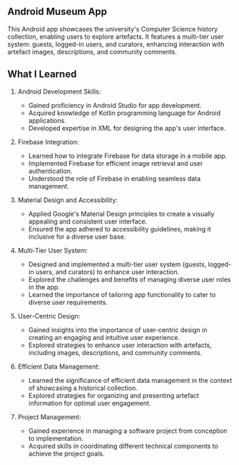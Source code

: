 ## Android Museum App
This Android app showcases the university's Computer Science history collection, enabling users to explore artefacts. It features a multi-tier user system: guests, logged-in users, and curators, enhancing interaction with artefact images, descriptions, and community comments.

## What I Learned

1. Android Development Skills:
    * Gained proficiency in Android Studio for app development.
    * Acquired knowledge of Kotlin programming language for Android applications.
    * Developed expertise in XML for designing the app's user interface.

2. Firebase Integration:
    * Learned how to integrate Firebase for data storage in a mobile app.
    * Implemented Firebase for efficient image retrieval and user authentication.
    * Understood the role of Firebase in enabling seamless data management.

3. Material Design and Accessibility:
    * Applied Google's Material Design principles to create a visually appealing and consistent user interface.
    * Ensured the app adhered to accessibility guidelines, making it inclusive for a diverse user base.

4. Multi-Tier User System:
    * Designed and implemented a multi-tier user system (guests, logged-in users, and curators) to enhance user interaction.
    * Explored the challenges and benefits of managing diverse user roles in the app.
    * Learned the importance of tailoring app functionality to cater to diverse user requirements.

5. User-Centric Design:
    * Gained insights into the importance of user-centric design in creating an engaging and intuitive user experience.
    * Explored strategies to enhance user interaction with artefacts, including images, descriptions, and community comments.

6. Efficient Data Management:
    * Learned the significance of efficient data management in the context of showcasing a historical collection.
    * Explored strategies for organizing and presenting artefact information for optimal user engagement.

7. Project Management:
    * Gained experience in managing a software project from conception to implementation.
    * Acquired skills in coordinating different technical components to achieve the project goals.

